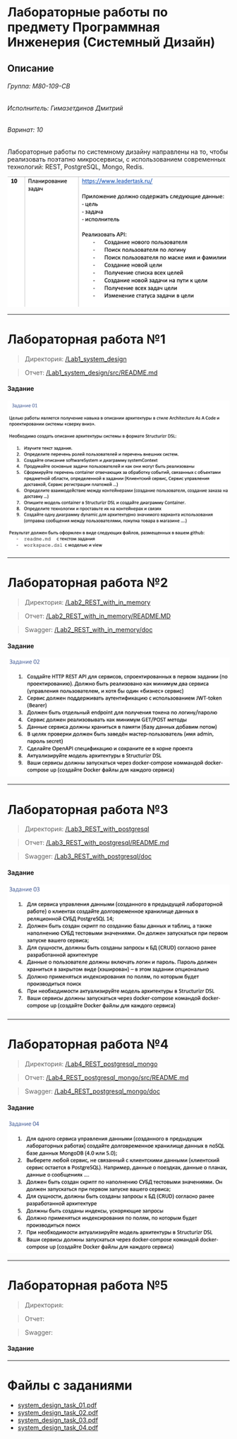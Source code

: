 # Лабораторные работы по предмету Программная Инженерия (Системный Дизайн)

## Описание

###### Группа: М80-109-СВ
###### Исполнитель: Гимазетдинов Дмитрий
###### Варинат: 10

Лабораторные работы по системному дизайну направлены на то, чтобы реализовать поэтапно микросервисы, с использованием современных технологий: REST, PostgreSQL, Mongo, Redis.

![variant](./materials/img/variant.png)

---

# Лабораторная работа №1

> Директория: [/Lab1_system_design](./Lab1_system_design/)

> Отчет: [/Lab1_system_design/src/README.md](./Lab1_system_design/src/README.md)

#### Задание

![lab1](./materials/img/lab1/task.png)

---

# Лабораторная работа №2

> Директория: [/Lab2_REST_with_in_memory](./Lab2_REST_with_in_memory/)

> Отчет: [/Lab2_REST_with_in_memory/README.MD](./Lab2_REST_with_in_memory/README.MD)

> Swagger: [/Lab2_REST_with_in_memory/doc](./Lab2_REST_with_in_memory/doc/)

#### Задание

![lab2](./materials/img/lab2/task.png)

---

# Лабораторная работа №3

> Директория: [/Lab3_REST_with_postgresql](./Lab3_REST_with_postgresql/)

> Отчет: [/Lab3_REST_with_postgresql/README.md](./Lab3_REST_with_postgresql/README.md)

> Swagger: [/Lab3_REST_with_postgresql/doc](./Lab3_REST_with_postgresql/doc/)

#### Задание

![lab3](./materials/img/lab3/task.png)

---

# Лабораторная работа №4

> Директория: [/Lab4_REST_postgresql_mongo](./Lab4_REST_postgresql_mongo/)

> Отчет: [/Lab4_REST_postgresql_mongo/src/README.md](./Lab4_REST_postgresql_mongo/src/README.md)

> Swagger: [/Lab4_REST_postgresql_mongo/doc](./Lab4_REST_postgresql_mongo/doc/)

#### Задание

![lab4](./materials/img/lab4/task.png)

---

# Лабораторная работа №5

> Директория:

> Отчет: 

> Swagger: 

#### Задание

---

# Файлы с заданиями

- [system_design_task_01.pdf](./materials/tasks/system_design_task_01.pdf)
- [system_design_task_02.pdf](./materials/tasks/system_design_task_02.pdf)
- [system_design_task_03.pdf](./materials/tasks/system_design_task_03.pdf)
- [system_design_task_04.pdf](./materials/tasks/system_design_task_04.pdf)